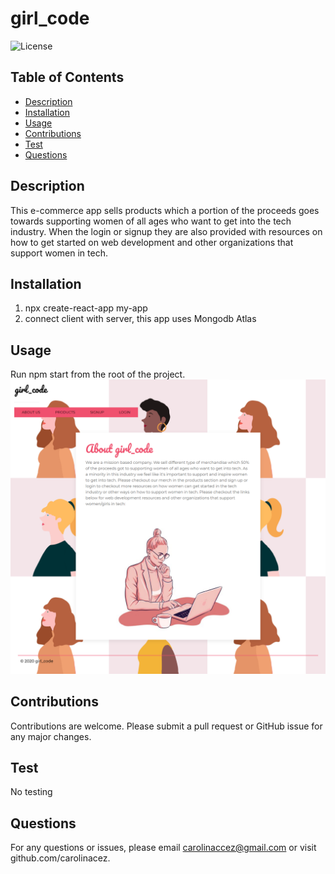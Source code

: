
  # **girl_code**

  ![License](https://img.shields.io/badge/license--red.svg)

  ## **Table of Contents** 
  * [Description](#Description)
  * [Installation](#Installation)
  * [Usage](#Usage)
  * [Contributions](#Contributions)
  * [Test](#Test)
  * [Questions](#Questions)

  ## Description 
  This e-commerce app sells products which a portion of the proceeds goes towards supporting women of all ages who want to get into the tech industry. When the login or signup they are also provided with resources on how to get started on web development and other organizations that support women in tech. 

  ## Installation
  1. npx create-react-app my-app
  2. connect client with server, this app uses Mongodb Atlas

  ## Usage 
  Run npm start from the root of the project.
  ![Example Image](./girl_code_screenshot.png)

  ## Contributions 
  Contributions are welcome. 
  Please submit a pull request or GitHub issue for any major changes. 
  
  ## Test 
  No testing 

  ## Questions 
 For any questions or issues, please email carolinaccez@gmail.com or visit github.com/carolinacez. 